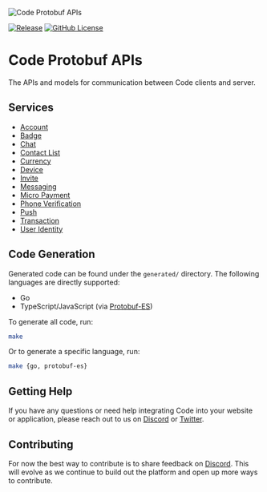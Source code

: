 ![Code Protobuf APIs](https://repository-images.githubusercontent.com/715249140/8c5e7070-e898-4697-84fe-ea50075aa057)

[![Release](https://img.shields.io/github/v/release/code-payments/code-protobuf-api.svg)](https://github.com/code-payments/code-protobuf-api/releases/latest)
[![GitHub License](https://img.shields.io/badge/license-MIT-lightgrey.svg?style=flat)](https://github.com/code-payments/code-protobuf-api/blob/main/LICENSE.md)

# Code Protobuf APIs

The APIs and models for communication between Code clients and server.

## Services

- [Account](https://github.com/code-payments/code-protobuf-api/blob/main/proto/account/v1/account_service.proto)
- [Badge](https://github.com/code-payments/code-protobuf-api/blob/main/proto/badge/v1/badge_service.proto)
- [Chat](https://github.com/code-payments/code-protobuf-api/blob/main/proto/chat/v1/chat_service.proto)
- [Contact List](https://github.com/code-payments/code-protobuf-api/blob/main/proto/contact/v1/contact_list_service.proto)
- [Currency](https://github.com/code-payments/code-protobuf-api/blob/main/proto/currency/v1/currency_service.proto)
- [Device](https://github.com/code-payments/code-protobuf-api/blob/main/proto/device/v1/device_service.proto)
- [Invite](https://github.com/code-payments/code-protobuf-api/blob/main/proto/invite/v2/invite_service.proto)
- [Messaging](https://github.com/code-payments/code-protobuf-api/blob/main/proto/messaging/v1/messaging_service.proto)
- [Micro Payment](https://github.com/code-payments/code-protobuf-api/blob/main/proto/micropayment/v1/micro_payment_service.proto)
- [Phone Verification](https://github.com/code-payments/code-protobuf-api/blob/main/proto/phone/v1/phone_verification_service.proto)
- [Push](https://github.com/code-payments/code-protobuf-api/blob/main/proto/push/v1/push_service.proto)
- [Transaction](https://github.com/code-payments/code-protobuf-api/blob/main/proto/transaction/v2/transaction_service.proto)
- [User Identity](https://github.com/code-payments/code-protobuf-api/blob/main/proto/user/v1/identity_service.proto)

## Code Generation

Generated code can be found under the `generated/` directory. The following languages are directly supported:
- Go
- TypeScript/JavaScript (via [Protobuf-ES](https://github.com/bufbuild/protobuf-es))

To generate all code, run:

```bash
make
```

Or to generate a specific language, run:

```bash
make {go, protobuf-es}
```

## Getting Help

If you have any questions or need help integrating Code into your website or application, please reach out to us on [Discord](https://discord.gg/T8Tpj8DBFp) or [Twitter](https://twitter.com/getcode).

##  Contributing

For now the best way to contribute is to share feedback on [Discord](https://discord.gg/T8Tpj8DBFp). This will evolve as we continue to build out the platform and open up more ways to contribute.
